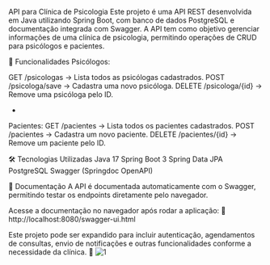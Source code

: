 API para Clínica de Psicologia
Este projeto é uma API REST desenvolvida em Java utilizando Spring Boot, com banco de dados PostgreSQL e documentação integrada com Swagger. A API tem como objetivo gerenciar informações de uma clínica de psicologia, permitindo operações de CRUD para psicólogos e pacientes.

🔹 Funcionalidades
Psicólogos:

GET /psicologas → Lista todos as psicólogas cadastrados.
POST /psicologa/save → Cadastra uma novo psicóloga.
DELETE /psicologa/{id} → Remove uma psicóloga pelo ID.

*
Pacientes:
GET /pacientes → Lista todos os pacientes cadastrados.
POST /pacientes → Cadastra um novo paciente.
DELETE /pacientes/{id} → Remove um paciente pelo ID.

🛠 Tecnologias Utilizadas
Java 17
Spring Boot 3
Spring Data JPA
PostgreSQL
Swagger (Springdoc OpenAPI)

📄 Documentação
A API é documentada automaticamente com o Swagger, permitindo testar os endpoints diretamente pelo navegador.

Acesse a documentação no navegador após rodar a aplicação:
🔗 http://localhost:8080/swagger-ui.html

Este projeto pode ser expandido para incluir autenticação, agendamentos de consultas, envio de notificações e outras funcionalidades conforme a necessidade da clínica. 🚀
![1](https://github.com/user-attachments/assets/1ca1312a-0a02-45ff-b47c-14141251a5d3)

